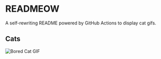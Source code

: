 # READMEOW

A self-rewriting README powered by GitHub Actions to display cat gifs.

## Cats

![Bored Cat GIF](https://media3.giphy.com/media/v1.Y2lkPTlhY2QwMmRhZGd6dmQ5cjNvem4ybWRldG1vMHhkaGJ5YjRiZmxkZTZsZXRjdTNkYSZlcD12MV9naWZzX3NlYXJjaCZjdD1n/mlvseq9yvZhba/200.gif)
